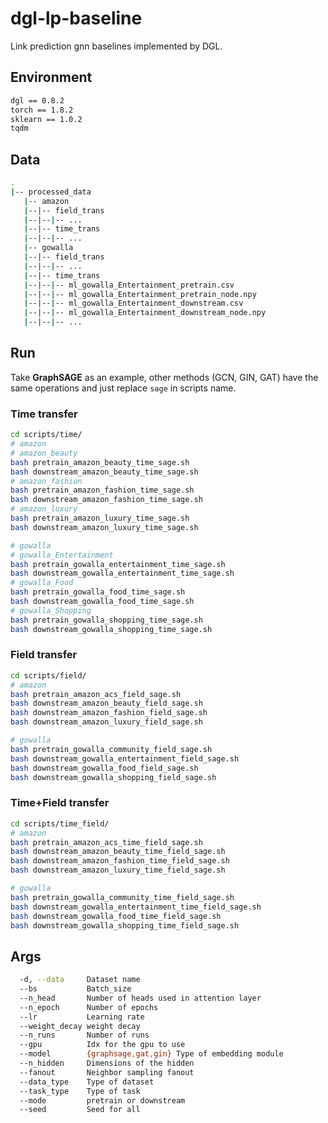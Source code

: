# dgl-lp-baseline
Link prediction gnn baselines implemented by DGL.

## Environment

```bash
dgl == 0.8.2
torch == 1.8.2
sklearn == 1.0.2
tqdm
```

## Data

```bash
.
|-- processed_data
   |-- amazon
   |--|-- field_trans
   |--|--|-- ...
   |--|-- time_trans
   |--|--|-- ...
   |-- gowalla
   |--|-- field_trans
   |--|--|-- ...
   |--|-- time_trans
   |--|--|-- ml_gowalla_Entertainment_pretrain.csv
   |--|--|-- ml_gowalla_Entertainment_pretrain_node.npy
   |--|--|-- ml_gowalla_Entertainment_downstream.csv
   |--|--|-- ml_gowalla_Entertainment_downstream_node.npy
   |--|--|-- ...
```

## Run

Take **GraphSAGE** as an example, other methods (GCN, GIN, GAT) have the same operations and just replace `sage` in scripts name. 

### Time transfer

```bash
cd scripts/time/
# amazon
# amazon_beauty
bash pretrain_amazon_beauty_time_sage.sh
bash downstream_amazon_beauty_time_sage.sh
# amazon_fashion
bash pretrain_amazon_fashion_time_sage.sh
bash downstream_amazon_fashion_time_sage.sh
# amazon_luxury
bash pretrain_amazon_luxury_time_sage.sh
bash downstream_amazon_luxury_time_sage.sh

# gowalla
# gowalla_Entertainment
bash pretrain_gowalla_entertainment_time_sage.sh
bash downstream_gowalla_entertainment_time_sage.sh
# gowalla_Food
bash pretrain_gowalla_food_time_sage.sh
bash downstream_gowalla_food_time_sage.sh
# gowalla_Shopping
bash pretrain_gowalla_shopping_time_sage.sh
bash downstream_gowalla_shopping_time_sage.sh
```

<!-- # pretrain + amazon_beauty + time transfer: model VGAE
bash pretrain_amazon_beauty_time_vgae.sh
# downstream + amazon_beauty + time transfer: model VGAE
bash downstream_amazon_beauty_time_vgae.sh -->

### Field transfer

```bash
cd scripts/field/
# amazon
bash pretrain_amazon_acs_field_sage.sh
bash downstream_amazon_beauty_field_sage.sh
bash downstream_amazon_fashion_field_sage.sh
bash downstream_amazon_luxury_field_sage.sh

# gowalla
bash pretrain_gowalla_community_field_sage.sh
bash downstream_gowalla_entertainment_field_sage.sh
bash downstream_gowalla_food_field_sage.sh
bash downstream_gowalla_shopping_field_sage.sh
```

### Time+Field transfer

```bash
cd scripts/time_field/
# amazon
bash pretrain_amazon_acs_time_field_sage.sh
bash downstream_amazon_beauty_time_field_sage.sh
bash downstream_amazon_fashion_time_field_sage.sh
bash downstream_amazon_luxury_time_field_sage.sh

# gowalla
bash pretrain_gowalla_community_time_field_sage.sh
bash downstream_gowalla_entertainment_time_field_sage.sh
bash downstream_gowalla_food_time_field_sage.sh
bash downstream_gowalla_shopping_time_field_sage.sh
```

## Args

```bash
  -d, --data     Dataset name
  --bs           Batch_size
  --n_head       Number of heads used in attention layer
  --n_epoch      Number of epochs
  --lr           Learning rate
  --weight_decay weight decay
  --n_runs       Number of runs
  --gpu          Idx for the gpu to use
  --model        {graphsage,gat,gin} Type of embedding module
  --n_hidden     Dimensions of the hidden
  --fanout       Neighbor sampling fanout
  --data_type    Type of dataset
  --task_type    Type of task
  --mode         pretrain or downstream
  --seed         Seed for all
```